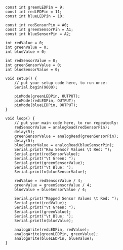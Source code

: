 	const int greenLEDPin = 9;
	const int redLEDPin = 11;
	const int blueLEDPin = 10;
	
	const int redSensorPin = A0;
	const int greenSensorPin = A1;
	const int blueSensorPin = A2;
	
	int redValue = 0;
	int greenValue = 0;
	int blueValue = 0;
	
	int redSensorValue = 0;
	int greenSensorValue = 0;
	int blueSensorValue = 0;
	
	void setup() {
		// put your setup code here, to run once:
		Serial.begin(9600);
		
		pinMode(greenLEDPin, OUTPUT);
		pinMode(redLEDPin, OUTPUT);
		pinMode(blueLEDPin, OUTPUT);
	}
	
	void loop() {
		// put your main code here, to run repeatedly:
		redSensorValue = analogRead(redSensorPin);
		delay(5);
		greenSensorValue = analogRead(greenSensorPin);
		delay(5);
		blueSensorValue = analogRead(blueSensorPin);
		Serial.print("Raw Sensor Values \t Red: ");
		Serial.print(redSensorValue);
		Serial.print("\t Green: ");
		Serial.print(greenSensorValue);
		Serial.print("\t Blue: ");
		Serial.println(blueSensorValue);
		
		redValue = redSensorValue / 4;
		greenValue = greenSensorValue / 4;
		blueValue = blueSensorValue / 4;
		
		Serial.print("Mapped Sensor Values \t Red: ");
		Serial.print(redValue);
		Serial.print("\t Green: ");
		Serial.print(greenValue);
		Serial.print("\t Blue: ");
		Serial.println(blueValue);
		
		analogWrite(redLEDPin, redValue);
		analogWrite(greenLEDPin, greenValue);
		analogWrite(blueLEDPin, blueValue);
	}
	
	
